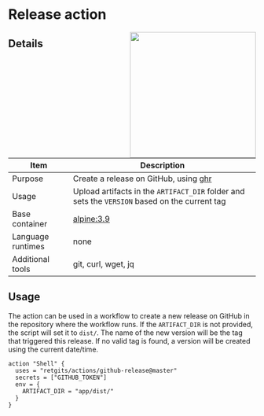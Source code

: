 # Release action

<!-- markdownlint-disable MD033 -->
<img src="https://github.com/retgits/actions/blob/master/github-release/release.png?raw=true" align="right" width=256/>

## Details

| Item              | Description                                                                                   |
|-------------------|-----------------------------------------------------------------------------------------------|
| Purpose           | Create a release on GitHub, using [ghr](https://github.com/tcnksm/ghr)                        |
| Usage             | Upload artifacts in the `ARTIFACT_DIR` folder and sets the `VERSION` based on the current tag |
| Base container    | [alpine:3.9](https://hub.docker.com/_/alpine?tab=description)                                 |
| Language runtimes | none                                                                                          |
| Additional tools  | git, curl, wget, jq                                                                           |

## Usage

The action can be used in a workflow to create a new release on GitHub in the repository where the workflow runs. If the `ARTIFACT_DIR` is not provided, the script will set it to `dist/`. The name of the new version will be the tag that triggered this release. If no valid tag is found, a version will be created using the current date/time.

```hcl
action "Shell" {
  uses = "retgits/actions/github-release@master"
  secrets = ["GITHUB_TOKEN"]
  env = {
    ARTIFACT_DIR = "app/dist/"
  }
}
```